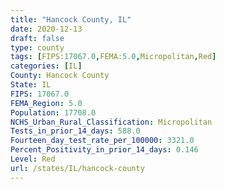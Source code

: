 ```yaml
---
title: "Hancock County, IL"
date: 2020-12-13
draft: false
type: county
tags: [FIPS:17067.0,FEMA:5.0,Micropolitan,Red]
categories: [IL]
County: Hancock County
State: IL
FIPS: 17067.0
FEMA_Region: 5.0
Population: 17708.0
NCHS_Urban_Rural_Classification: Micropolitan
Tests_in_prior_14_days: 588.0
Fourteen_day_test_rate_per_100000: 3321.0
Percent_Positivity_in_prior_14_days: 0.146
Level: Red
url: /states/IL/hancock-county
---
```



